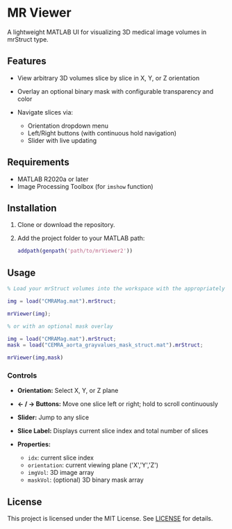 # MR Viewer

A lightweight MATLAB UI for visualizing 3D medical image volumes in mrStruct type.

## Features

* View arbitrary 3D volumes slice by slice in X, Y, or Z orientation
* Overlay an optional binary mask with configurable transparency and color
* Navigate slices via:

  * Orientation dropdown menu
  * Left/Right buttons (with continuous hold navigation)
  * Slider with live updating

## Requirements

* MATLAB R2020a or later
* Image Processing Toolbox (for `imshow` function)

## Installation

1. Clone or download the repository.
2. Add the project folder to your MATLAB path:

   ```matlab
   addpath(genpath('path/to/mrViewer2'))
   ```

## Usage

```matlab
% Load your mrStruct volumes into the workspace with the appropriately oriented dataAy volumes.

img = load("CMRAMag.mat").mrStruct;

mrViewer(img);

% or with an optional mask overlay

img = load("CMRAMag.mat").mrStruct;
mask = load("CEMRA_aorta_grayvalues_mask_struct.mat").mrStruct;

mrViewer(img,mask)

```

### Controls

* **Orientation:** Select X, Y, or Z plane
* **← / → Buttons:** Move one slice left or right; hold to scroll continuously
* **Slider:** Jump to any slice
* **Slice Label:** Displays current slice index and total number of slices


* **Properties:**

  * `idx`: current slice index
  * `orientation`: current viewing plane ('X','Y','Z')
  * `imgVol`: 3D image array
  * `maskVol`: (optional) 3D binary mask array


## License

This project is licensed under the MIT License. See [LICENSE](LICENSE) for details.
